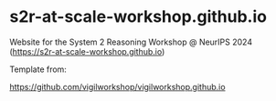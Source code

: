 # s2r-at-scale-workshop.github.io

Website for the System 2 Reasoning Workshop @ NeurIPS 2024 (https://s2r-at-scale-workshop.github.io)

Template from: 

https://github.com/vigilworkshop/vigilworkshop.github.io
